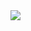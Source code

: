<div style="display: inline-block" >
  <a href="https://github.com/JamesPatrickGill?tab=repositories">
    <img src="https://profile-cards-git-master.jamespatrickgill.vercel.app/api/getLangsCard" />
  </a>
</div>
